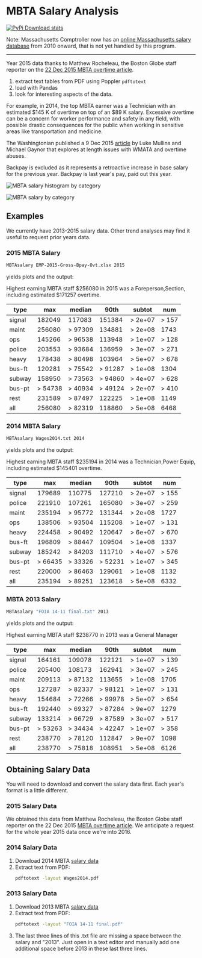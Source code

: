 # MBTA Salary Analysis

[![PyPi Download stats](http://pepy.tech/badge/mbtasalary)](http://pepy.tech/project/mbtasalary)

Note: Massachusetts Comptroller now has an
[online Massachusetts salary database](http://cthrupayroll.mass.gov/)
from 2010 onward, that is not yet handled by this program.

---

Year 2015 data thanks to Matthew Rocheleau, the Boston Globe staff reporter on the
[22 Dec 2015 MBTA overtime article](http://www.bostonglobe.com/2015/12/21/mbta-employees-who-will-make-more-than-this-year/u6BUkDr6EawQ7dlHx9bZQP/story.html).

1. extract text tables from PDF using Poppler `pdftotext`
2. load with Pandas
3. look for interesting aspects of the data.

For example, in 2014, the top MBTA earner was a Technician with an
estimated $145 K of overtime on top of an $89 K salary. Excessive
overtime can be a concern for worker performance and safety in any
field, with possible drastic consequences for the public when working in
sensitive areas like transportation and medicine.

The Washingtonian published a 9 Dec 2015
[article](http://www.washingtonian.com/blogs/capitalcomment/transportation/why-does-metro-suck-dangerous-accidents-escalator-outages.php)
by Luke Mullins and Michael Gaynor that explores at length issues with WMATA and overtime abuses.

Backpay is excluded as it represents a retroactive increase in base salary for the previous year.
Backpay is last year's pay, paid out this year.

![MBTA salary histogram by category](plots/2015hist.png)

![MBTA salary by category](plots/2015cat.png)

## Examples

We currently have 2013-2015 salary data. Other trend analyses may find
it useful to request prior years data.

### 2015 MBTA Salary

```sh
MBTAsalary EMP-2015-Gross-Bpay-Ovt.xlsx 2015
```

yields plots and the output:

Highest earning MBTA staff $256080 in 2015 was a Foreperson,Section,
including estimated $171257 overtime.

 type   | max     | median  | 90th    | subtot  | num
--------|---------|---------|---------|---------|------
 signal | 182049  | 117083  | 151384  | > 2e+07 | > 157
 maint  | 256080  | > 97309 | 134881  | > 2e+08 | 1743
 ops    | 145266  | > 96538 | 113948  | > 1e+07 | > 128
 police | 203553  | > 93684 | 136959  | > 3e+07 | > 271
 heavy  | 178438  | > 80498 | 103964  | > 5e+07 | > 678
 bus-ft | 120281  | > 75542 | > 91287 | > 1e+08 | 1304
 subway | 158950  | > 73563 | > 94860 | > 4e+07 | > 628
 bus-pt | > 54738 | > 40934 | > 49124 | > 2e+07 | > 410
 rest   | 231589  | > 87497 | 122225  | > 1e+08 | 1149
 all    | 256080  | > 82319 | 118860  | > 5e+08 | 6468

### 2014 MBTA Salary

```sh
MBTAsalary Wages2014.txt 2014
```

yields plots and the output:

Highest earning MBTA staff $235194 in 2014 was a Technician,Power
Equip, including estimated $145401 overtime.

 type   | max     | median  | 90th    | subtot  | num
--------|---------|---------|---------|---------|------
 signal | 179689  | 110775  | 127210  | > 2e+07 | > 155
 police | 221910  | 107261  | 165080  | > 3e+07 | > 259
 maint  | 235194  | > 95772 | 131344  | > 2e+08 | 1727
 ops    | 138506  | > 93504 | 115208  | > 1e+07 | > 131
 heavy  | 224458  | > 90492 | 120647  | > 6e+07 | > 670
 bus-ft | 196809  | > 88447 | 109504  | > 1e+08 | 1337
 subway | 185242  | > 84203 | 111710  | > 4e+07 | > 576
 bus-pt | > 66435 | > 33326 | > 52231 | > 1e+07 | > 345
 rest   | 220000  | > 86463 | 129061  | > 1e+08 | 1132
 all    | 235194  | > 89251 | 123618  | > 5e+08 | 6332

### MBTA 2013 Salary

```sh
MBTAsalary "FOIA 14-11 final.txt" 2013
```

yields plots and the output:

Highest earning MBTA staff $238770 in 2013 was a General Manager

 type   | max     | median  | 90th    | subtot  | num
--------|---------|---------|---------|---------|------
 signal | 164161  | 109078  | 122121  | > 1e+07 | > 139
 police | 205400  | 108173  | 162941  | > 3e+07 | > 245
 maint  | 209113  | > 87132 | 113655  | > 1e+08 | 1705
 ops    | 127287  | > 82337 | > 98121 | > 1e+07 | > 131
 heavy  | 154684  | > 72266 | > 99978 | > 5e+07 | > 654
 bus-ft | 192440  | > 69327 | > 87284 | > 9e+07 | 1279
 subway | 133214  | > 66729 | > 87589 | > 3e+07 | > 517
 bus-pt | > 53263 | > 34434 | > 42247 | > 1e+07 | > 358
 rest   | 238770  | > 78120 | 112847  | > 9e+07 | 1098
 all    | 238770  | > 75818 | 108951  | > 5e+08 | 6126

## Obtaining Salary Data

You will need to download and convert the salary data first.
Each year's format is a little different.

### 2015 Salary Data

We obtained this data from Matthew Rocheleau, the Boston Globe staff reporter on the 22 Dec 2015
[MBTA overtime article](http://www.bostonglobe.com/2015/12/21/mbta-employees-who-will-make-more-than-this-year/u6BUkDr6EawQ7dlHx9bZQP/story.html).
We anticipate a request for the whole year 2015 data once we're into 2016.

### 2014 Salary Data

1.  Download 2014 MBTA
    [salary data](http://www.mbta.com/uploadedfiles/Smart_Forms/News,_Events_and_Press_Releases/Wages2014.pdf)
2.  Extract text from PDF:
    ```sh
    pdftotext -layout Wages2014.pdf
    ```

### 2013 Salary Data

1.  Download 2013 MBTA
    [salary data](http://www.mbta.com/uploadedfiles/Smart_Forms/News,_Events_and_Press_Releases/FOIA%2014-11%20final.pdf)
2.  Extract text from PDF:
    ```sh
    pdftotext -layout "FOIA 14-11 final.pdf"
    ```
3. The last three lines of this .txt file are missing a space between the salary and "2013".
   Just open in a text editor and manually add one additional space before 2013 in these last three lines.
